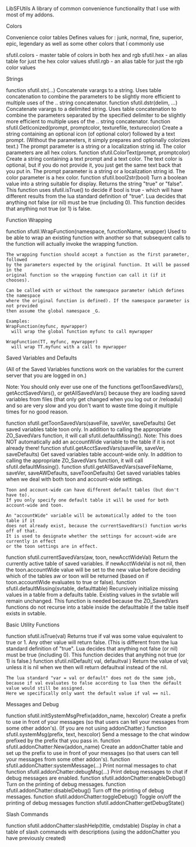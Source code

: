 LibSFUtils
A library of common convenience functionality that I use with most of my addons.


Colors

Convenience color tables
Defines values for : junk, normal, fine, superior, epic, legendary
as well as some other colors that I commonly use

sfutil.colors - master table of colors in both hex and rgb
sfutil.hex - an alias table for just the hex color values
sfutil.rgb - an alias table for just the rgb color values


Strings

function sfutil.str(...)
    Concatenate varargs to a string. Uses table concatenation to combine the parameters
    to be slightly more efficient to multiple uses of the .. string concatenator.
function sfutil.dstr(delim, ...)
    Concatenate varargs to a delimited string. Uses table concatenation to combine the 
    parameters separated by the specified delimiter to be slightly more efficient to 
    multiple uses of the .. string concatenator.
function sfutil.GetIconized(prompt, promptcolor, texturefile, texturecolor)
    Create a string containing an optional icon (of optional color) followed by a text
    prompt. (Without the  parameters, it simply prepares and optionally colorizes text.)
    The prompt parameter is a string or a localization string id.
    The color parameters are all hex colors.
function sfutil.ColorText(prompt, promptcolor)
    Create a string containing a text prompt and a text color. The text color is optional, but
    if you do not provide it, you just get the same text back that you put in.
    The prompt parameter is a string or a localization string id.
    The color parameter is a hex color.
function sfutil.bool2str(bool)
    Turn a boolean value into a string suitable for display. Returns the string "true" or "false".
    This function uses sfutil.isTrue() to decide if bool is true - which will have different
    results from the lua standard definition of "true". Lua decides that anything not false (or nil) must
    be true (including 0). This function decides that anything not true (or 1) is false.


Function Wrapping

function sfutil.WrapFunction(namespace, functionName, wrapper)
    Used to be able to wrap an existing function with another so that subsequent
    calls to the function will actually invoke the wrapping function.

    The wrapping function should accept a function as the first parameter, followed
    by the parameters expected by the original function. It will be passed in the
    original function so the wrapping function can call it (if it chooses).

    Can be called with or without the namespace parameter (which defines the namespace
    where the original function is defined). If the namespace parameter is not provided
    then assume the global namespace _G.

    Examples:
    WrapFunction(myfunc, mywrapper)
      will wrap the global function myfunc to call mywrapper

    WrapFunction(TT, myfunc, mywrapper)
      will wrap TT.myfunc with a call to mywrapper

      
Saved Variables and Defaults

(All of the Saved Variables functions work on the variables for the 
current server that you are logged in on.)

Note: You should only ever use one of the functions getToonSavedVars(), getAcctSavedVars(), 
or getAllSavedVars() because they are loading saved variables from files (that only get changed
when you log out or /reloadui) and so are very slow and you don't want to waste time doing it
multiple times for no good reason.

function sfutil.getToonSavedVars(saveFile, saveVer, saveDefaults)
    Get saved variables table toon only. In addition to calling the appropriate ZO_SavedVars function,
    it will call sfutil.defaultMissing().
    Note: This does NOT automatically add an accountWide variable to the
       table if it is not already there!
function sfutil.getAcctSavedVars(saveFile, saveVer, saveDefaults)
    Get saved variables table account-wide only. In addition to calling the appropriate 
    ZO_SavedVars function, it will call sfutil.defaultMissing().
function sfutil.getAllSavedVars(saveFileName, saveVer, saveAWDefaults, saveToonDefaults)
    Get saved variables tables when we deal with both toon and account-wide settings.
    
    Toon and account-wide can have different default tables (but don't have to).
    If you only specify one default table it will be used for both account-wide and toon.
    
    An "accountWide" variable will be automatically added to the toon table if it 
    does not already exist, because the currentSavedVars() function works off of that.
    It is used to designate whether the settings for account-wide are currently in effect
    or the toon settings are in effect.
function sfutil.currentSavedVars(aw, toon, newAcctWideVal)
    Return the currently active table of saved variables.
    If newAcctWideVal is not nil, then the toon.accountWide value will be set to the new value 
    before deciding which of the tables aw or toon will be returned (based on if toon.accountWide 
    evaluates to true or false).
function sfutil.defaultMissing(svtable, defaulttable)
    Recursively initialize missing values in a table from a defaults table. Existing values in the 
    svtable will remain unchanged. This function is needed because the ZO_SavedVars functions do not
    recurse into a table inside the defaulttable if the table itself exists in svtable.

    
Basic Utility Functions

function sfutil.isTrue(val)
    Returns true if val was some value equivalent to true or 1.
    Any other value will return false.
    (This is different from the lua standard definition of "true". 
    Lua decides that anything not false (or nil) must be true (including 0). 
    This function decides that anything not true (or 1) is false.)
function sfutil.nilDefault( val, defaultval )
    Return the value of val; unless it is nil when we then will 
    return defaultval instead of the nil.
    
    The lua standard "var = val or default" does not do the same job,
    because if val evaluates to false according to lua then the default 
    value would still be assigned.
    Here we specifically only want the default value if val == nil.

    
Messages and Debug

function sfutil.initSystemMsgPrefix(addon_name, hexcolor)
    Create a prefix to use in front of your messages (so that users can tell your
    messages from some other addon's). (If you are not using addonChatter.)
function sfutil.systemMsg(prefix, text, hexcolor)
    Send a message to the chat window prefixed by the prefix that you pass in.
function sfutil.addonChatter:New(addon_name)
    Create an addonChatter table and set up the prefix to use
    in front of your messages (so that users can tell your
    messages from some other addon's).
function sfutil.addonChatter:systemMessage(...)
    Print normal messages to chat
function sfutil.addonChatter:debugMsg(...)
    Print debug messages to chat if debug messages are enabled.
function sfutil.addonChatter:enableDebug()
    Turn on the printing of debug messages.
function sfutil.addonChatter:disableDebug()
    Turn off the printing of debug messages.
function sfutil.addonChatter:toggleDebug()
    Toggle on/off the printing of debug messages
function sfutil.addonChatter:getDebugState()


Slash Commands

function sfutil.addonChatter:slashHelp(title, cmdstable)
    Display in chat a table of slash commands with descriptions
    (using the addonChatter you have previously created)

